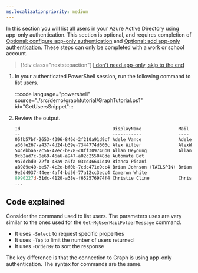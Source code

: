 ```yaml
---
ms.localizationpriority: medium
---
```


<!-- markdownlint-disable MD041 -->

In this section you will list all users in your Azure Active Directory using app-only authentication. This section is optional, and requires completion of [Optional: configure app-only authentication](?tutorial-step=2) and [Optional: add app-only authentication](?tutorial-step=8). These steps can only be completed with a work or school account.

> [!div class="nextstepaction"]
> [I don't need app-only, skip to the end](?tutorial-step=10)

1. In your authenticated PowerShell session, run the following command to list users.

    :::code language="powershell" source="./src/demo/graphtutorial/GraphTutorial.ps1" id="GetUsersSnippet":::

1. Review the output.

    ```powershell
    Id                                   DisplayName              Mail                  UserPrincipalName UserType
    --                                   -----------              ----                  ----------------- --------
    05fb57bf-2653-4396-846d-2f210a91d9cf Adele Vance              AdeleV@contoso.com
    a36fe267-a437-4d24-b39e-7344774d606c Alex Wilber              AlexW@contoso.com
    54cebbaa-2c56-47ec-b878-c8ff309746b0 Allan Deyoung            AllanD@contoso.com
    9cb2ad7c-8e69-46a6-a947-a02c255048de Automate Bot
    9a7dcbd0-72f0-48a9-a9fa-03cd46641d49 Bianca Pisani
    a8989e40-be57-4c2e-bf0b-7cdc471e9cc4 Brian Johnson (TAILSPIN) BrianJ@contoso.com
    9e2d4937-44ee-4af4-bd56-77a12cc3ecc4 Cameron White
    8990227d-31dc-4120-a38e-f652576974f4 Christie Cline           ChristieC@contoso.com
    ...
    ```

## Code explained

Consider the command used to list users. The parameters uses are very similar to the ones used for the `Get-MgUserMailFolderMessage` command.

- It uses `-Select` to request specific properties
- It uses `-Top` to limit the number of users returned
- It uses `-OrderBy` to sort the response

The key difference is that the connection to Graph is using app-only authentication. The syntax for commands are the same.
